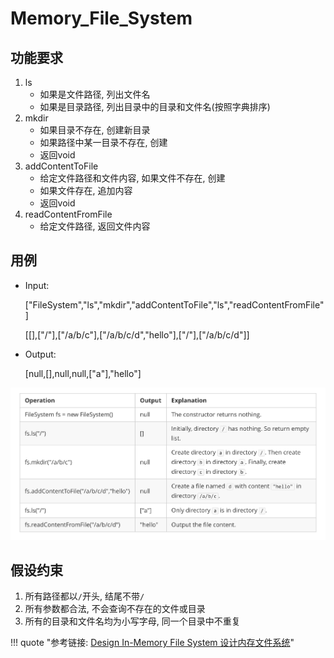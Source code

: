 # Memory_File_System

## 功能要求

1. ls
    - 如果是文件路径, 列出文件名
    - 如果是目录路径, 列出目录中的目录和文件名(按照字典排序)
1. mkdir
    - 如果目录不存在, 创建新目录
    - 如果路径中某一目录不存在, 创建
    - 返回void
1. addContentToFile
    - 给定文件路径和文件内容, 如果文件不存在, 创建
    - 如果文件存在, 追加内容
    - 返回void
1. readContentFromFile
    - 给定文件路径, 返回文件内容

## 用例

- Input:

    ["FileSystem","ls","mkdir","addContentToFile","ls","readContentFromFile"]

    [[],["/"],["/a/b/c"],["/a/b/c/d","hello"],["/"],["/a/b/c/d"]]

- Output:

    [null,[],null,null,["a"],"hello"]

![](assets/markdown-img-paste-20191028222749626.png)

## 假设约束

1. 所有路径都以`/`开头, 结尾不带`/`
1. 所有参数都合法, 不会查询不存在的文件或目录
1. 所有的目录和文件名均为小写字母, 同一个目录中不重复


!!! quote "参考链接: [Design In-Memory File System 设计内存文件系统](https://www.cnblogs.com/grandyang/p/6944331.html)"
